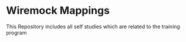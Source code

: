 # Wiremock Mappings
This Repository includes all self studies which are related to the training program
